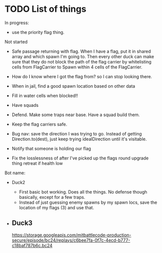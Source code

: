 # TODO List of things

In progress:
- use the priority flag thing.

Not started
- Safe passage returning with flag. When I have a flag, put it in shared array and which spawn I'm going to. Then every other duck can make sure that they do not block the path of the flag carrier by whitelisting cells from FlagCarrier to Spawn within 4 cells of the FlagCarrier.


- How do I know where I got the flag from? so I can stop looking there.
- When in jail, find a good spawn location based on other data
- Fill in water cells when blocked!!
- Have squads
- Defend. Make some traps near base. Have a squad build them.
- Keep the flag carriers safe.
- Bug nav: save the direction I was trying to go. Instead of getting Direction.to(dest), just keep trying idealDirection until it's visitable.
- Notify that someone is holding our flag
- Fix the losslessness of after I've picked up the flags
round upgrade thing
retreat if health low

Bot name:
- Duck2
  - First basic bot working. Does all the things. No defense though basically, except for a few traps.
  - Instead of just guessing enemy spawns by my spawn locs, save the location of my flags (3) and use that.
- Duck3
  - 


  https://storage.googleapis.com/mitbattlecode-production-secure/episode/bc24/replays/c6bee7fa-0f7c-4ecd-b777-c18baf787b6c.bc24